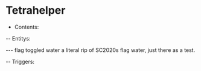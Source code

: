 # Tetrahelper

- Contents:

-- Entitys:

--- flag toggled water
a literal rip of SC2020s flag water, just there as a test.

-- Triggers:


